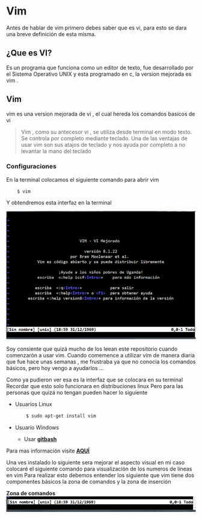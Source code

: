 # **Vim**
Antes de hablar de vim primero debes saber que es vi, para esto se dara una breve definición de esta misma.

## **¿Que es VI?**
Es un programa que funciona como un editor de texto, fue desarrollado por el Sistema Operativo UNIX y esta programado en c, la version mejorada es vim .

## Vim 
vim es una version mejorada de vi , el cual hereda los comandos basicos de vi
> Vim , como su antecesor vi , se utiliza desde terminal en
> modo texto. Se controla por completo mediante teclado. Una
> de las ventajas de usar vim son sus atajos de teclado y 
> nos ayuda por completo a no levantar la mano del teclado


### **Configuraciones**
En la terminal colocamos el siguiente comando para abrir vim
```shell
    $ vim 
```
Y obtendremos esta interfaz en la terminal 

![Vim](../img/InicioDeVim.png)

Soy consiente que quizá mucho de los leean este repositorio  cuando 
comenzarón a usar vim. Cuando comemence a utilizar vim de manera diaria que fue hace unas semanas , me frustraba ya que no conocia los comandos básicos, pero hoy vengo a ayudarlos ...

Como ya pudieron ver esa es la interfaz que se colocara en su terminal 
Recordar que esto solo funcionara en distribuciones linux 
Pero para las personas que quizá no tengan pueden hacer lo siguiente

* Usuarios Linux
    ```sh
        $ sudo apt-get install vim
    ```

* Usuario Windows
  - Usar [**gitbash**](https://git-scm.com/)

Para mas información visite [**AQUÍ**](https://intervia.com/doc/instalar-y-configurar-vim/)

Una ves instalado lo siguiente sera mejorar el aspecto visual en mi caso colocaré el siguiente comando para visualización de los numeros de lineas en vim
Para realizar esto debemos entender los siguiente que vim tiene dos componentes básicos la zona de comandos y la zona de inserción 

**Zona de comandos**
![Zona de comandos](../img/ZonaDeComandos.png)